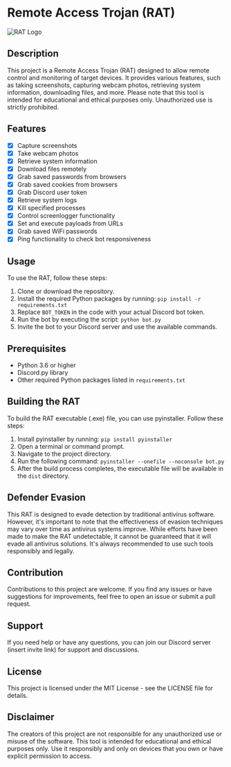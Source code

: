 # Remote Access Trojan (RAT)

![RAT Logo](link_to_logo_or_image)

## Description
This project is a Remote Access Trojan (RAT) designed to allow remote control and monitoring of target devices. It provides various features, such as taking screenshots, capturing webcam photos, retrieving system information, downloading files, and more. Please note that this tool is intended for educational and ethical purposes only. Unauthorized use is strictly prohibited.

## Features
- [x] Capture screenshots
- [x] Take webcam photos
- [x] Retrieve system information
- [x] Download files remotely
- [x] Grab saved passwords from browsers
- [x] Grab saved cookies from browsers
- [x] Grab Discord user token
- [x] Retrieve system logs
- [x] Kill specified processes
- [x] Control screenlogger functionality
- [x] Set and execute payloads from URLs
- [x] Grab saved WiFi passwords
- [x] Ping functionality to check bot responsiveness

## Usage
To use the RAT, follow these steps:
1. Clone or download the repository.
2. Install the required Python packages by running: `pip install -r requirements.txt`
3. Replace `BOT_TOKEN` in the code with your actual Discord bot token.
4. Run the bot by executing the script: `python bot.py`
5. Invite the bot to your Discord server and use the available commands.

## Prerequisites
- Python 3.6 or higher
- Discord.py library
- Other required Python packages listed in `requirements.txt`

## Building the RAT
To build the RAT executable (.exe) file, you can use pyinstaller. Follow these steps:
1. Install pyinstaller by running: `pip install pyinstaller`
2. Open a terminal or command prompt.
3. Navigate to the project directory.
4. Run the following command: `pyinstaller --onefile --noconsole bot.py`
5. After the build process completes, the executable file will be available in the `dist` directory.

## Defender Evasion
This RAT is designed to evade detection by traditional antivirus software. However, it's important to note that the effectiveness of evasion techniques may vary over time as antivirus systems improve. While efforts have been made to make the RAT undetectable, it cannot be guaranteed that it will evade all antivirus solutions. It's always recommended to use such tools responsibly and legally.

## Contribution
Contributions to this project are welcome. If you find any issues or have suggestions for improvements, feel free to open an issue or submit a pull request.

## Support
If you need help or have any questions, you can join our Discord server (insert invite link) for support and discussions.

## License
This project is licensed under the MIT License - see the LICENSE file for details.

## Disclaimer
The creators of this project are not responsible for any unauthorized use or misuse of the software. This tool is intended for educational and ethical purposes only. Use it responsibly and only on devices that you own or have explicit permission to access.

